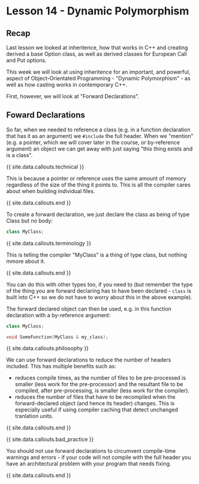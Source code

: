 # Lesson 14 - Dynamic Polymorphism

## Recap

Last lesson we looked at inheritence, how that works in C++ and creating derived a base Option class, as well as derived classes for European Call and Put options.

This week we will look at using inheritence for an important, and powerful, aspect of Object-Orientated Programming - "Dynamic Polymorphism" - as well as how casting works in contemporary C++.

First, however, we will look at "Forward Declarations".

## Foward Declarations

So far, when we needed to reference a class (e.g. in a function declaration that has it as an argument) we `#include` the full header.  When we "mention" (e.g. a pointer, which we will cover later in the course, or by-reference argument) an object we can get away with just saying "this thing exists and is a class".

{{ site.data.callouts.technical }}

This is because a pointer or reference uses the same amount of memory regardless of the size of the thing it points to.  This is all the compiler cares about when building individual files.

{{ site.data.callouts.end }}

To create a forward declaration, we just declare the class as being of type Class but no body:

```cpp
class MyClass;
```

{{ site.data.callouts.terminology }}

This is telling the compiler "MyClass" is a thing of type class, but nothing mmore about it.

{{ site.data.callouts.end }}

You can do this with other types too, if you need to (but remember the type of the thing you are forward declaring has to have been declared - `class` is built into C++ so we do not have to worry about this in the above example).

The forward declared object can then be used, e.g. in this function declaration with a by-reference argument:

```cpp
class MyClass;

void SomeFunction(MyClass & my_class);
```

{{ site.data.callouts.philosophy }}

We can use forward declarations to reduce the number of headers included.  This has multiple benefits such as:

+ reduces compile times, as the number of files to be pre-processed is smaller (less work for the pre-processor) and the resultant file to be compiled, after pre-processing, is smaller (less work for the compiler).
+ reduces the number of files that have to be recompiled when the forward-declared object (and hence its header) changes.  This is especially useful if using compiler caching that detect unchanged tranlation units.

{{ site.data.callouts.end }}

{{ site.data.callouts.bad_practice }}

You should not use forward declarations to circumvent compile-time warnings and errors - if your code will not compile with the full header you have an architectural problem with your program that needs fixing.

{{ site.data.callouts.end }}
